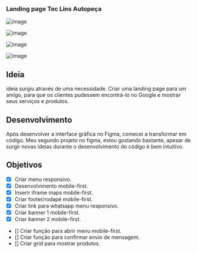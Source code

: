 ### Landing page Tec Lins Autopeça

![image](https://user-images.githubusercontent.com/53497771/229659176-988fdc41-f2b1-444e-8748-9a970464e121.png)

![image](https://user-images.githubusercontent.com/53497771/229659240-42263d5e-4f7b-4e6e-ac09-9957e31a50c7.png)

![image](https://user-images.githubusercontent.com/53497771/229659267-ea728f7f-a788-4a25-860f-ab280d6bdd5a.png)

![image](https://user-images.githubusercontent.com/53497771/229659284-aec9a9fb-298c-4459-a64d-d30f9dec858d.png)


## Ideia
ideia surgiu através de uma necessidade. Criar uma landing page para um amigo, para que os clientes pudessem encontrá-lo no Google e mostrar seus serviços e produtos.

## Desenvolvimento
Após desenvolver a interface gráfica no Figma, comecei a transformar em código. Meu segundo projeto no figma, estou gostando bastante, apesar de surgir novas ideias durante o desenvolvimento do código é bem intuitivo.

## Objetivos

- [X] Criar menu responsivo.
- [X] Desenvolvimento mobile-first.
- [X] Inserir iframe maps mobile-first.
- [X] Criar footer/rodapé mobile-first.
- [X] Criar link para whatsapp menu responsivo.
- [X] Criar banner 1 mobile-first.
- [X] Criar banner 2 mobile-first.
- [] Criar função para abrir menu mobile-first. 
- [] Criar função para confirmar envio de mensagem.
- [] Criar grid para mostrar produtos.